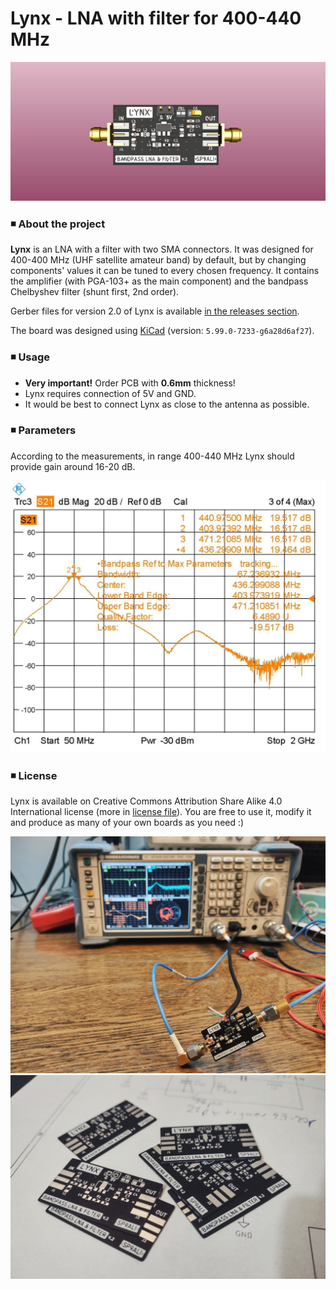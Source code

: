 # Lynx - LNA with filter for 400-440 MHz

![pcb](lynx.png)

### ◾ About the project

**Lynx** is an LNA with a filter with two SMA connectors. It was designed for 400-400 MHz (UHF satellite amateur band) by default, but by changing components' values it can be tuned to every chosen frequency. It contains the amplifier (with PGA-103+ as the main component) and the bandpass Chelbyshev filter (shunt first, 2nd order).
 
Gerber files for version 2.0 of Lynx is available [in the releases section](https://github.com/alicjamusial/argon/releases/tag/argon-1.0). 

The board was designed using [KiCad](https://kicad.org/) (version: `5.99.0-7233-g6a28d6af27`).

### ◾ Usage
- **Very important!** Order PCB with **0.6mm** thickness!
- Lynx requires connection of 5V and GND.
- It would be best to connect Lynx as close to the antenna as possible.


### ◾ Parameters
According to the measurements, in range 400-440 MHz Lynx should provide gain around 16-20 dB.

![schema](images/measurements.jpg)

### ◾ License
Lynx is available on Creative Commons Attribution Share Alike 4.0 International license (more in [license file](LICENSE.txt)). You are free to use it, modify it and produce as many of your own boards as you need :)

![schema](images/image1.jpg)
![schema](images/image2.jpg)